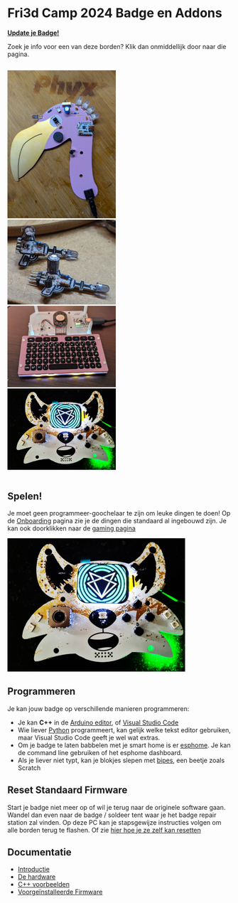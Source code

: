 # Fri3d Camp 2024 Badge en Addons

[**Update je Badge!**](onboarding/firstupdate)

Zoek je info voor een van deze borden? Klik dan onmiddellijk door naar die pagina.

<div style="display: grid;grid-gap:1rem;grid-template-columns: repeat(2, 1fr);">

<a href="/badge_2024/flamingo"><img src="flamingo/done.jpg" alt="Flamingo"/></a>
<a href="/badge_2024/noisycricket/"><img src="noisycricket/pin_header_alternate_orientation.png" alt="Noisy Cricket"/></a>
<a href="/badge_2024/communicator/"><img src="communicator.webp" alt="Communicator"/></a>
<a href="/badge_2024/onboarding/"><img src="badge2024.jpg" alt="Badge 2024"/></a>

</div>

## Spelen!

Je moet geen programmeer-goochelaar te zijn om leuke dingen te doen!
Op de [Onboarding](onboarding) pagina zie je de dingen die standaard al ingebouwd zijn. Je kan ook doorklikken naar de [gaming pagina](../Retro--Go-Gaming)

![badge 2024](badge2024.jpg)

## Programmeren

Je kan jouw badge op verschillende manieren programmeren:

- Je kan **C++** in de [Arduino editor](arduino), of [Visual Studio Code](platformio)
- Wie liever [Python](micropython) programmeert, kan gelijk welke tekst editor gebruiken, maar Visual Studio Code geeft je wel wat extras.
- Om je badge te laten babbelen met je smart home is er [esphome](esphome). Je kan de command line gebruiken of het esphome dashboard.
- Als je liever niet typt, kan je blokjes slepen met [bipes](bipes), een beetje zoals Scratch

## Reset Standaard Firmware

Start je badge niet meer op of wil je terug naar de originele software gaan. Wandel dan even naar de badge / soldeer tent waar je het badge repair station zal vinden. Op deze PC kan je stapsgewijze instructies volgen om alle borden terug te flashen. Of zie [hier hoe je ze zelf kan resetten](reset)

## Documentatie

- [Introductie](https://github.com/Fri3dCamp/badge_2024)
- [De hardware](https://github.com/Fri3dCamp/badge_2024_hw)
- [C++ voorbeelden](https://github.com/Fri3dCamp/badge_2024_arduino)
- [Voorgeïnstalleerde Firmware](https://github.com/Fri3dCamp/badge_2024_micropython)
